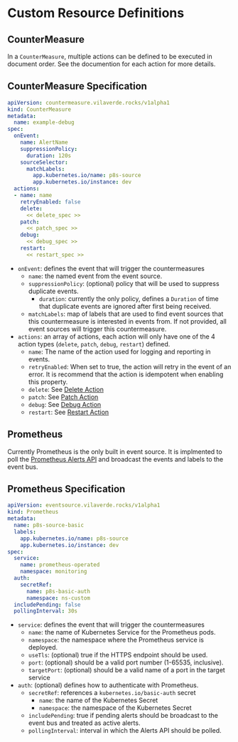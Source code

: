 # Custom Resource Definitions

## CounterMeasure

In a `CounterMeasure`, multiple actions can be defined to be executed in document
order. See the documention for each action for more details.

## CounterMeasure Specification

```yaml
apiVersion: countermeasure.vilaverde.rocks/v1alpha1
kind: CounterMeasure
metadata:
  name: example-debug
spec:
  onEvent:
    name: AlertName
    suppressionPolicy:
      duration: 120s
    sourceSelector:
      matchLabels:
        app.kubernetes.io/name: p8s-source
        app.kubernetes.io/instance: dev
  actions:
  - name: name
    retryEnabled: false
    delete:
      << delete_spec >>
    patch:
      << patch_spec >>
    debug:
      << debug_spec >>
    restart:
      << restart_spec >>
```

* `onEvent`: defines the event that will trigger the countermeasures
  * `name`: the named event from the event source.
  * `suppressionPolicy`: (optional) policy that will be used to suppress duplicate
  events.
    * `duration`: currently the only policy, defines a `Duration` of time that
    duplicate events are ignored after first being received.
  * `matchLabels`: map of labels that are used to find
  event sources that this countermeasure is interested in events from. If not
  provided, all event sources will trigger this countermeasure.
* `actions`: an array of actions, each action will only have one of the 4 action
types (`delete`, `patch`, `debug`, `restart`) defined.
  * `name`: The name of the action used for logging and reporting in events.
  * `retryEnabled`: When set to true, the action will retry in the event of an error.
It is recommend that the action is idempotent when enabling this property.
  * `delete`: See [Delete Action](actions/delete.md)
  * `patch`: See [Patch Action](actions/patch.md)
  * `debug`: See [Debug Action](actions/debug.md)
  * `restart`: See [Restart Action](actions/restart.md)

## Prometheus

Currently Prometheus is the only built in event source. It is implmented to poll
the [Prometheus Alerts API](https://prometheus.io/docs/prometheus/latest/querying/api/#alerts)
and broadcast the events and labels to the event bus.

## Prometheus Specification

```yaml
apiVersion: eventsource.vilaverde.rocks/v1alpha1
kind: Prometheus
metadata:
  name: p8s-source-basic
  labels:
    app.kubernetes.io/name: p8s-source
    app.kubernetes.io/instance: dev
spec:
  service:
    name: prometheus-operated
    namespace: monitoring
  auth:
    secretRef:
      name: p8s-basic-auth
      namespace: ns-custom
  includePending: false
  pollingInterval: 30s
```

* `service`: defines the event that will trigger the countermeasures
  * `name`: the name of Kubernetes Service for the Prometheus pods.
  * `namespace`: the namespace where the Prometheus service is deployed.
  * `useTls`: (optional) true if the HTTPS endpoint should be used.
  * `port`: (optional) should be a valid port number (1-65535, inclusive).
  * `targetPort`: (optional) should be a valid name of a port in the target service
* `auth`: (optional) defines how to authenticate with Prometheus.
  * `secretRef`: references a `kubernetes.io/basic-auth` secret
    * `name`: the name of the Kubernetes Secret
    * `namespace`: the namespace of the Kubernetes Secret
  * `includePending`: true if pending alerts should be broadcast to the event bus
  and treated as active alerts.
  * `pollingInterval`: interval in which the Alerts API should be polled.

